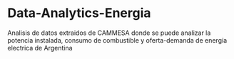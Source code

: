 # Data-Analytics-Energia

Analisis de datos extraidos de CAMMESA donde se puede analizar la potencia instalada, consumo de combustible y oferta-demanda de energía electrica de Argentina
